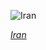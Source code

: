 
![Iran](https://www.gstatic.com/prettyearth/assets/full/1965.jpg)

*[Iran](https://www.google.com/maps/@34.030479,56.042478,14z/data=!3m1!1e3)*
